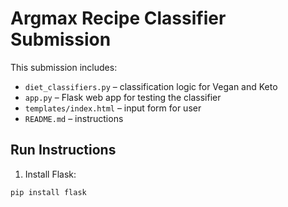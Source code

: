 # Argmax Recipe Classifier Submission

This submission includes:

- `diet_classifiers.py` – classification logic for Vegan and Keto
- `app.py` – Flask web app for testing the classifier
- `templates/index.html` – input form for user
- `README.md` – instructions

## Run Instructions

1. Install Flask:

```bash
pip install flask
